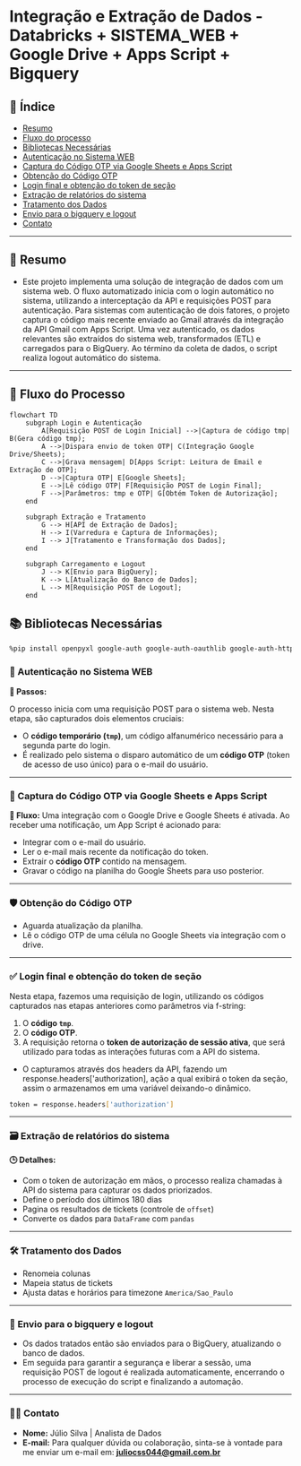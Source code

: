 <!---
README do Projeto: Integração e Extração de Dados - Tiflux + Google Drive
-->

# Integração e Extração de Dados - Databricks + SISTEMA_WEB + Google Drive + Apps Script + Bigquery

## 📑 Índice

- [Resumo](#-resumo)
- [Fluxo do processo](#-Fluxo-do-Processo)
- [Bibliotecas Necessárias](#-bibliotecas-necessárias)
- [Autenticação no Sistema WEB](#-Autenticação-no-sistema-WEB)
- [Captura do Código OTP via Google Sheets e Apps Script](#-Captura-do-Código-OTP-via-Google-Sheets-e-Apps-Script)
- [Obtenção do Código OTP](#-Obtenção-do-Código-OTP)
- [Login final e obtenção do token de seção](#-Login-final-e-obtenção-do-token-de-seção)
- [Extração de relatórios do sistema](#-Extração-de-relatórios-do-sistema)
- [Tratamento dos Dados](#-Tratamento-dos-Dados)
- [Envio para o bigquery e logout](#-Envio-para-o-bigquery-e-logout)
- [Contato](#-Contato)

---

## 📄 Resumo

- Este projeto implementa uma solução de integração de dados com um sistema web. O fluxo automatizado inicia com o login automático no sistema, utilizando a interceptação da API e requisições POST para autenticação. Para sistemas com autenticação de dois fatores, o projeto captura o código mais recente enviado ao Gmail através da integração da API Gmail com Apps Script. Uma vez autenticado, os dados relevantes são extraídos do sistema web, transformados (ETL) e carregados para o BigQuery. Ao término da coleta de dados, o script realiza logout automático do sistema.
---

## 🔄 Fluxo do Processo

```mermaid
flowchart TD
    subgraph Login e Autenticação
        A[Requisição POST de Login Inicial] -->|Captura de código tmp| B(Gera código tmp);
        A -->|Dispara envio de token OTP| C(Integração Google Drive/Sheets);
        C -->|Grava mensagem| D[Apps Script: Leitura de Email e Extração de OTP];
        D -->|Captura OTP| E[Google Sheets];
        E -->|Lê código OTP| F[Requisição POST de Login Final];
        F -->|Parâmetros: tmp e OTP| G[Obtém Token de Autorização];
    end

    subgraph Extração e Tratamento
        G --> H[API de Extração de Dados];
        H --> I(Varredura e Captura de Informações);
        I --> J[Tratamento e Transformação dos Dados];
    end
    
    subgraph Carregamento e Logout
        J --> K[Envio para BigQuery];
        K --> L[Atualização do Banco de Dados];
        L --> M[Requisição POST de Logout];
    end
```

## 📚 Bibliotecas Necessárias

```bash
%pip install openpyxl google-auth google-auth-oauthlib google-auth-httplib2 google-api-python-client gspread drive pandas_gbq gspread_dataframe -q

````
### 🔐 Autenticação no Sistema WEB

**📂 Passos:**

O processo inicia com uma requisição POST para o sistema web. Nesta etapa, são capturados dois elementos cruciais:
*  O **código temporário (`tmp`)**, um código alfanumérico necessário para a segunda parte do login.
*  É realizado pelo sistema o disparo automático de um **código OTP** (token de acesso de uso único) para o e-mail do usuário.
---
### 🔐 Captura do Código OTP via Google Sheets e Apps Script

**🔄 Fluxo:**
Uma integração com o Google Drive e Google Sheets é ativada. Ao receber uma notificação, um App Script é acionado para:
*  Integrar com o e-mail do usuário.
*  Ler o e-mail mais recente da notificação do token.
*  Extrair o **código OTP** contido na mensagem.
*  Gravar o código na planilha do Google Sheets para uso posterior.
---
### 🛡️ Obtenção do Código OTP

- Aguarda atualização da planilha.
- Lê o código OTP de uma célula no Google Sheets via integração com o drive.
---

### ✅ Login final e obtenção do token de seção

Nesta etapa, fazemos uma requisição de login, utilizando os códigos capturados nas etapas anteriores como parâmetros via f-string:
1.  O **código `tmp`**.
2.  O **código OTP**.
3.  A requisição retorna o **token de autorização de sessão ativa**, que será utilizado para todas as interações futuras com a API do sistema.
* O capturamos através dos headers da API, fazendo um response.headers['authorization], ação a qual exibirá o token da seção, assim o armazenamos em uma variável deixando-o dinâmico.
```bash
token = response.headers['authorization']
````
---

### 🗃️ Extração de relatórios do sistema

**🕒 Detalhes:**

- Com o token de autorização em mãos, o processo realiza chamadas à API do sistema para capturar os dados priorizados.
- Define o período dos últimos 180 dias
- Pagina os resultados de tickets (controle de `offset`)
- Converte os dados para `DataFrame` com `pandas`
---

### 🛠️ Tratamento dos Dados

- Renomeia colunas
- Mapeia status de tickets
- Ajusta datas e horários para timezone `America/Sao_Paulo`

---

### 📝 Envio para o bigquery e logout

- Os dados tratados então são enviados para o BigQuery, atualizando o banco de dados.
- Em seguida para garantir a segurança e liberar a sessão, uma requisição POST de logout é realizada automaticamente, encerrando o processo de execução do script e finalizando a automação.
---

### 👨‍💻 Contato

- **Nome:** Júlio Silva | Analista de Dados
- **E-mail:** Para qualquer dúvida ou colaboração, sinta-se à vontade para me enviar um e-mail em: <strong><a href="mailto:juliocss044@gmail.com.br">juliocss044@gmail.com.br</a></strong>



